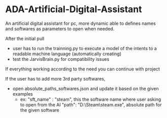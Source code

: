 # ADA-Artificial-Digital-Assistant
An artificial digital assistant for pc, more dynamic able to defines names and softwares as parameters to open when needed.

After the initial pull
  - user has to run the trainning.py to execute a model of the intents to a readable machine language (automatically creating)
  - test the JarvisBrain.py for compatibility issues

If everything working according to the need you can continue with project

If the user has to add more 3rd party softwares,
  - open absolute_paths_softwares.json and update it based on the given examples
    - ex: "sft_name" : "steam", this the software name where user asking to open from the AI
          "path": "D:\\Steam\\steam.exe", absolute path for the given software
